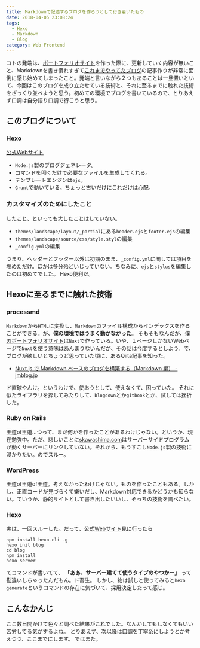 ```yaml
---
title: Markdownで記述するブログを作ろうとして行き着いたもの
date: 2018-04-05 23:08:24
tags:
  - Hexo
  - Markdown
  - Blog
category: Web Frontend
---
```


コトの発端は、[ポートフォリオサイト](http://skawashima.com)を作った際に、更新していく内容が無いこと、Markdownを書き慣れすぎて[これまでやってたブログ](http://by-sk.blog.jp/)の記事作りが非常に面倒に感じ始めてしまったこと。発端と言いながら２つもあることは一旦置いといて、今回はこのブログを成り立たせている技術と、それに至るまでに触れた技術をざっくり並べようと思う。初めての環境でブログを書いているので、とりあえず口調は自分語り口調で行こうと思う。

## このブログについて

### Hexo
[公式Webサイト](https://hexo.io/)
- `Node.js`製のブログジェネレータ。
- コマンドを叩くだけで必要なファイルを生成してくれる。
- テンプレートエンジンは`ejs`。
- `Grunt`で動いている。ちょっと古いだけにこれだけは心配。

<!-- more -->

### カスタマイズのためにしたこと
したこと、といっても大したことはしていない。

- `themes/landscape/layout/_partial`にある`header.ejs`と`footer.ejs`の編集
- `themes/landscape/source/css/style.styl`の編集
- `_config.yml`の編集

つまり、ヘッダーとフッター以外は初期のまま、`_config.yml`に関しては項目を埋めただけ。ほかは多分殆どいじっていない。ちなみに、`ejs`と`stylus`を編集したのは初めてでした。
Hexo便利だ。

## Hexoに至るまでに触れた技術
### processmd
`Markdown`から`HTML`に変換し、`Markdown`のファイル構成からインデックスを作ることができる。が、**僕の環境ではうまく動かなかった**。
そもそもなんだが、[僕のポートフォリオサイト](http://skawashima.com)は`Nuxt`で作っている。いや、１ページしかないWebページで`Nuxt`を使う意味はあんまりないんだが、その話は今度するとしよう。で、ブログが欲しいとちょうど思っていた頃に、あるQiita記事を知った。

- [Nuxt.js で Markdown ベースのブログを構築する（Markdown 編） - jmblog.jp](https://jmblog.jp/posts/2018-01-17/build-a-blog-with-nuxtjs-and-markdown-1/)

ド直球やんけ。というわけで、使おうとして、使えなくて、困っていた。
それに似たライブラリを探してみたりして、`blogdown`とか`gitbook`とか、試しては挫折した。

### Ruby on Rails
王道of王道…つって、まだ何かを作ったことがあるわけじゃない。というか、現在勉強中。ただ、悲しいことに[skawashima.com](http://skawashima.com)はサーバーサイドプログラムが動くサーバーにリンクしていない。それから、もうすこし`Node.js`製の技術に浸かりたい。のでスルー。

### WordPress
王道of王道of王道。考えなかったわけじゃない。ものを作ったこともある。しかし、正直コードが見づらくて嫌いだし、Markdown対応できるかどうかも知らない。ていうか、静的サイトとして書き出したいいし、そっちの技術を調べたい。

### Hexo
実は、一回スルーした。だって、[公式Webサイト](https://hexo.io/)見に行ったら

```shell
npm install hexo-cli -g
hexo init blog
cd blog
npm install
hexo server
```

てコマンドが書いてて、 **「ああ、サーバー建てて使うタイプのやつかー」** って勘違いしちゃったんだもん。ド畜生。
しかし、物は試しと使ってみると`hexo generate`というコマンドの存在に気づいて、採用決定したって感じ。

## こんなかんじ
ここ数日間かけて色々と調べた結果がこれでした。なんかしてもしなくてもいい苦労してる気がするよね。
とりあえず、次以降は口調を丁寧系にしようとか考えつつ、ここまでにします。
ではまた。

